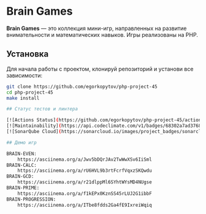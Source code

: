 
# Brain Games

**Brain Games** — это коллекция мини-игр, направленных на развитие внимательности и математических навыков. Игры реализованы на PHP.

## Установка

Для начала работы с проектом, клонируй репозиторий и установи все зависимости:

```bash
git clone https://github.com/egorkopytov/php-project-45
cd php-project-45
make install

## Статус тестов и линтера

[![Actions Status](https://github.com/egorkopytov/php-project-45/actions/workflows/hexlet-check.yml/badge.svg)](https://github.com/egorkopytov/php-project-45/actions)
[![Maintainability](https://api.codeclimate.com/v1/badges/68302a7ad376894169ca/maintainability)](https://codeclimate.com/github/egorkopytov/php-project-45/maintainability)
[![SonarQube Cloud](https://sonarcloud.io/images/project_badges/sonarcloud-dark.svg)](https://sonarcloud.io/summary/new_code?id=egorkopytov_php-project-45)

## Демо игр

BRAIN-EVEN:
    https://asciinema.org/a/Jwv5bDQrJAv2TwWwXSv6IiSml
BRAIN-CALC:
    https://asciinema.org/a/rU6HVL9b3rtFcrfVqxzSKQwdu
BRAIN-GCD:
    https://asciinema.org/a/r21dlppMl6SYhtWYsMD4NUgse
BRAIN-PRIME:
    https://asciinema.org/a/f1kEPx0KznSS45rLUJ2G1ibbF
BRAIN-PROGRESSION:
    https://asciinema.org/a/ITbe8fdds2Ga4fE9IxreiWqiq